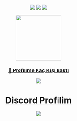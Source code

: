 
<p align="center">
  <a href="https://discord.com/users/644639431818739728"><img src="https://img.shields.io/badge/MODLOFF%20-7289DA.svg?&style=for-the-badge&logo=discord&logoColor=aqua"></a>
  <a href="https://github.com/modloff"><img src="https://img.shields.io/badge/MODLOFF%20-1d202b.svg?&style=for-the-badge&logo=github&logoColor=aqua"></a>
 <a href="https://instagram.com/modloff.hub" target"blank_"><img src="https://img.shields.io/badge/MODLOFF%20-DC3175.svg?&style=for-the-badge&logo=instagram&logoColor=aqua">
</p>

<div align = "center">
<img src = "https://github-readme-stats.vercel.app/api?username=modloff&show_icons=true&theme=tokyonight" width = "% 100" height = "150px" />
</div>

<div align=center>
  <h3><b>📍 Profilime Kaç Kişi Baktı</b></h3>
</div>
    
<!-- retro visitor counter -->  
<p align="center" >   
  <img src="https://profile-counter.glitch.me/MODLOFF/count.svg" />  
</p>

<h1 align="center">Discord Profilim</h1>
<p align="center">
  <a href="https://github.com/MODLOFF/" target="_blank"><img src="https://lanyard-profile-readme.vercel.app/api/263526151970881538?theme=dark&bg=171a1f&animated=true&hideDiscrim=false&borderRadius=10px&locale=true"/></a>
</p>
